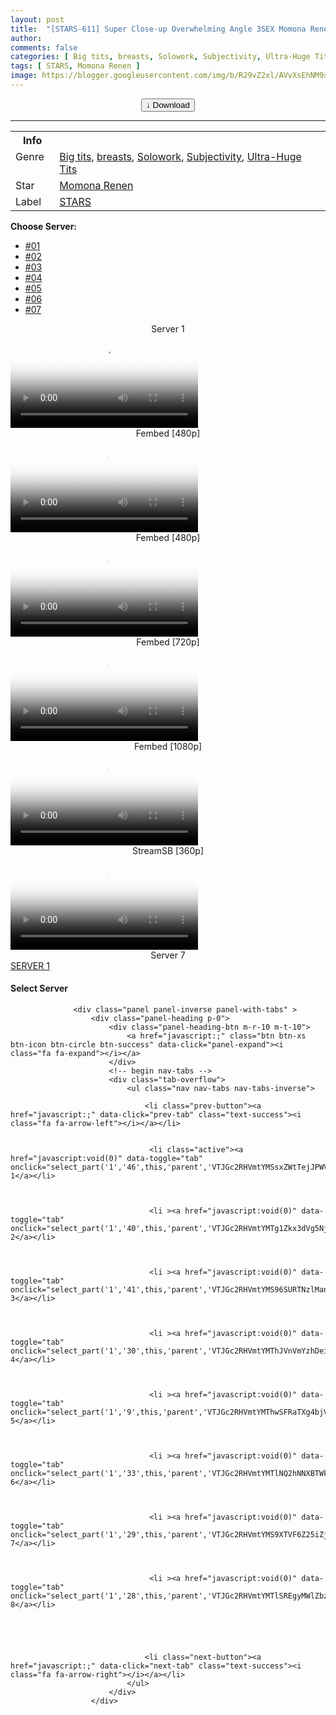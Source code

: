```yaml
---
layout: post
title:  "[STARS-611] Super Close-up Overwhelming Angle 3SEX Momona Renen SODstar 1 in a million"
author: 
comments: false
categories: [ Big tits, breasts, Solowork, Subjectivity, Ultra-Huge Tits ]
tags: [ STARS, Momona Renen ]
image: https://blogger.googleusercontent.com/img/b/R29vZ2xl/AVvXsEhNM9x9d_lBs0BhsdmbuBG5C5hOcY86kk-Spln-bzOvj0MqP6NMBCxikZWxw6NW9tZwAFJcjMT9ElbMZT_j1GTkZDBOA2b-P95GEp8Zij7YzjM4lRWJVXZa7YA5v4HsPrJLBiInSoEc97h7jJjVBwCwfg3BHtC5r-5KKyxRuaZMPvldRXDADaa3efYC/s1600/1stars611pl.jpg
---
```


<center>
<a href="/svr/stars-611">
<button class="btn btn-outline-dark py-2 px-5 d-block w-100 show-comments"><b>&darr;</b> Download</button>
</a>
</center>
<hr />
<table>
  <tr>
    <th>Info</th>
  </tr>
  <tr>
    <td>Genre &nbsp;</td>
    <td> <a href="/categories#Big-tits">Big tits</a>, <a href="/categories#breasts">breasts</a>, <a href="/categories#Solowork">Solowork</a>, <a href="/categories#Subjectivity">Subjectivity</a>, <a href="/categories#Ultra-Huge-Tits">Ultra-Huge Tits</a></td>
  </tr>
  <tr>
    <td>Star</td>
    <td> <a href="/tags#Momona-Renen">Momona Renen</a></td>
  </tr>
  <tr>
    <td>Label</td>
    <td> <a href="/tags#STARS">STARS</a></td>
  </tr>
</table>

<div id="utb">
<b>Choose Server:</b>
<ul id="udltb">
<li><a href="#tab1">#01</a></li>
<li><a href="#tab2">#02</a></li>
<li><a href="#tab3">#03</a></li>
<li><a href="#tab4">#04</a></li>
<li><a href="#tab5">#05</a></li>
<li><a href="#tab6">#06</a></li>
<li><a href="#tab7">#07</a></li>
</ul>
<div id="udlctn">
<div id="tab1">
<!--- #01 Start --->
<center>Server 1</center>
<video class='js-player' poster="https://blogger.googleusercontent.com/img/b/R29vZ2xl/AVvXsEhNM9x9d_lBs0BhsdmbuBG5C5hOcY86kk-Spln-bzOvj0MqP6NMBCxikZWxw6NW9tZwAFJcjMT9ElbMZT_j1GTkZDBOA2b-P95GEp8Zij7YzjM4lRWJVXZa7YA5v4HsPrJLBiInSoEc97h7jJjVBwCwfg3BHtC5r-5KKyxRuaZMPvldRXDADaa3efYC/s1600/1stars611pl.jpg" controls playsinline>
  <source src="https://www2130.ff-05.com/token=edXnMm8XUmeMrpkrExtZsQ/1655618521/36.82.0.0/89/f/a9/a0ff024dc1bfcdb0ad190bda63ca7a9f-480p.mp4" type="video/mp4">
</video>
<!--- #01 End --->
</div>
<div id="tab2">
<!--- #02 Start --->
<center>Fembed [480p]</center>
<video class='js-player' poster="https://blogger.googleusercontent.com/img/b/R29vZ2xl/AVvXsEhNM9x9d_lBs0BhsdmbuBG5C5hOcY86kk-Spln-bzOvj0MqP6NMBCxikZWxw6NW9tZwAFJcjMT9ElbMZT_j1GTkZDBOA2b-P95GEp8Zij7YzjM4lRWJVXZa7YA5v4HsPrJLBiInSoEc97h7jJjVBwCwfg3BHtC5r-5KKyxRuaZMPvldRXDADaa3efYC/s1600/1stars611pl.jpg" controls playsinline>
  <source src="https://fvs.io/redirector?token=YXNRdXp1ZFk1SVVkTGNwWTViZE9qYUhWQUh3TzNTZEtodS9VYk8xOGhRK2JJM1RHSCtHWm1ETFczcFRSYXNtZGR2blIvQ1kxUzVpajQyWnZBc2cyK0hOYnRWcFkyNHllYllydk9wMjF6WUh0TWMzVElFVGhJOG8zd2tYcXNIdWt5UjFPUm9YWmk5bVdKTnFTSWxNTnNUK29MQ0dMOENBUDpTKzAvaGg1UWxsZWVGM3hxaFQySUlnPT0U9Ew" type="video/mp4">
</video>
<!--- #02 End --->
</div>
<div id="tab3">
<!--- #03 Start --->
<center>Fembed [480p]</center>
<video class='js-player' poster="https://blogger.googleusercontent.com/img/b/R29vZ2xl/AVvXsEhNM9x9d_lBs0BhsdmbuBG5C5hOcY86kk-Spln-bzOvj0MqP6NMBCxikZWxw6NW9tZwAFJcjMT9ElbMZT_j1GTkZDBOA2b-P95GEp8Zij7YzjM4lRWJVXZa7YA5v4HsPrJLBiInSoEc97h7jJjVBwCwfg3BHtC5r-5KKyxRuaZMPvldRXDADaa3efYC/s1600/1stars611pl.jpg" controls playsinline>
  <source src="https://javpoll.com/v/42885bzrmpqkkndq" type="video/mp4">
</video>
<!--- #03 End --->
</div>
<div id="tab4">
<!--- #04 Start --->
<center>Fembed [720p]</center>
<video class='js-player' poster="https://blogger.googleusercontent.com/img/b/R29vZ2xl/AVvXsEhNM9x9d_lBs0BhsdmbuBG5C5hOcY86kk-Spln-bzOvj0MqP6NMBCxikZWxw6NW9tZwAFJcjMT9ElbMZT_j1GTkZDBOA2b-P95GEp8Zij7YzjM4lRWJVXZa7YA5v4HsPrJLBiInSoEc97h7jJjVBwCwfg3BHtC5r-5KKyxRuaZMPvldRXDADaa3efYC/s1600/1stars611pl.jpg" controls playsinline>
  <source src="https://fvs.io/redirector?token=Zkw0RzhlTHQ0ZUlDMnFsQlpjOG0wVVBNRi9PakJ0OGt1eXNNVHNDdWpJU3hUdy9udUxlSDdsU0lFbjViL25PQ1BpQ3k2OVRHY2lHalJzOGZobVNHWUxaV2RIbnA1dmRvSUxQUU5HN0tLN0loYlFrYkVnZThxSy9GUnhOdUkvbkJOaDMzbTZaTzBBc1RlOHZvNXQwekhwaGJCaUV2K3hRS21nPT06RnNXaWFsMWhvaXBpeEQ1ZU5DVzdnZz09azwx" type="video/mp4">
</video>
<!--- #04 End --->
</div>
<div id="tab5">
<!--- #05 Start --->
<center>Fembed [1080p]</center>
<video class='js-player' poster="https://blogger.googleusercontent.com/img/b/R29vZ2xl/AVvXsEhNM9x9d_lBs0BhsdmbuBG5C5hOcY86kk-Spln-bzOvj0MqP6NMBCxikZWxw6NW9tZwAFJcjMT9ElbMZT_j1GTkZDBOA2b-P95GEp8Zij7YzjM4lRWJVXZa7YA5v4HsPrJLBiInSoEc97h7jJjVBwCwfg3BHtC5r-5KKyxRuaZMPvldRXDADaa3efYC/s1600/1stars611pl.jpg" controls playsinline>
  <source src="https://fvs.io/redirector?token=QlM2ODU5N1JTbGo4WFB4NnhhWDRSYU9YK1lNb0I1ei80REdQbzQzUmFVSkI5SFpCeWJPTW1qTWdKMk9GTmhHVHhEWXdDeHI1L29jUWsxaVdZZVROeUNUTTkwUGV3YTMrdmU1b3hyZWYycWhtODhrWEQrOVZJS3RUR0RMdVNqNHRJUkFFWUlFbHBYOERPNDY2QWpsQzdzT0g5c2FyUk1iamhURT06TXV6dlRRUWkxWnBrWFFxY2UzR1BBQT09dfBq" type="video/mp4">
</video>
<!--- #05 End --->
</div>
<div id="tab6">
<!--- #06 Start --->
<center>StreamSB [360p]</center>
<video class='js-player' poster="https://blogger.googleusercontent.com/img/b/R29vZ2xl/AVvXsEhNM9x9d_lBs0BhsdmbuBG5C5hOcY86kk-Spln-bzOvj0MqP6NMBCxikZWxw6NW9tZwAFJcjMT9ElbMZT_j1GTkZDBOA2b-P95GEp8Zij7YzjM4lRWJVXZa7YA5v4HsPrJLBiInSoEc97h7jJjVBwCwfg3BHtC5r-5KKyxRuaZMPvldRXDADaa3efYC/s1600/1stars611pl.jpg" controls playsinline>
  <source src="https://nvnlgbitjnvgwsehusnh.akamai-cdn-content.com/tysxerk6iw6oj6cdabka3scbflr3zgica6e44rbo5qxuq6igetes7hhuynqa/STARS-611.mp4" type="video/mp4">
</video>
<!--- #06 End --->
</div>
<div id="tab7">
<!--- #07 Start --->
<center>Server 7</center>
<a href="javascript:void(0)" data-toggle="tab" onclick="select_part('1','46',this,'parent','VTJGc2RHVmtYMSsxZWtTejJPWVZnZjlyTE5IWXFoVk1JeFRTM2ZBbkJoR1ZYUU5rSnN3YjdQZlJhR1FvTG84dVdod01WbmpJSkR1WW5udEY0aWhYVWc9PQ==','VTJGc2RHVmtYMThqR20zYldQOTlLTUZ3YnppeXBvT2RZZWhxVXh6VWdGYjNBclVGclk5U09Gb1lQMVlKVW5rcg==','VTJGc2RHVmtYMThkSTJ4YkFSbG1FcGdkTnlzRTdJZVAzOTZHam1EWXF1OD0=')">SERVER 1</a>
<!--- #07 End --->
</div>
</div>
</div>

<h4 class="text-warning">Select Server</h4>

                  <div class="panel panel-inverse panel-with-tabs" >
                      <div class="panel-heading p-0">
                          <div class="panel-heading-btn m-r-10 m-t-10">
                              <a href="javascript:;" class="btn btn-xs btn-icon btn-circle btn-success" data-click="panel-expand"><i class="fa fa-expand"></i></a>
                          </div>
                          <!-- begin nav-tabs -->
                          <div class="tab-overflow">
                              <ul class="nav nav-tabs nav-tabs-inverse">

                                  <li class="prev-button"><a href="javascript:;" data-click="prev-tab" class="text-success"><i class="fa fa-arrow-left"></i></a></li>

                                
                                   <li class="active"><a href="javascript:void(0)" data-toggle="tab" onclick="select_part('1','46',this,'parent','VTJGc2RHVmtYMSsxZWtTejJPWVZnZjlyTE5IWXFoVk1JeFRTM2ZBbkJoR1ZYUU5rSnN3YjdQZlJhR1FvTG84dVdod01WbmpJSkR1WW5udEY0aWhYVWc9PQ==','VTJGc2RHVmtYMThqR20zYldQOTlLTUZ3YnppeXBvT2RZZWhxVXh6VWdGYjNBclVGclk5U09Gb1lQMVlKVW5rcg==','VTJGc2RHVmtYMThkSTJ4YkFSbG1FcGdkTnlzRTdJZVAzOTZHam1EWXF1OD0=')">SERVER 1</a></li>


                                
                                   <li ><a href="javascript:void(0)" data-toggle="tab" onclick="select_part('1','40',this,'parent','VTJGc2RHVmtYMTg1Zkx3dVg5NjNiUWkvUmlSemhrdjV4Ymc5RmVERGhkMzM5emxYVkJDWTVMK1JOSHdqREg1aA==','VTJGc2RHVmtYMStVRW1wQzZJVGliUmpBRlhVOW4ydHZYMGRaOTd3angxVVBuZkxvdGZQTVBNYW1zeHFUVFNQZW1SMUtBRloyUEJLMldtTEV2RUhqd0E9PQ==','VTJGc2RHVmtYMSt2QWdhQ200OTdZRHY4TkpjQVduWGJTeWRzbnhrMFJ1WT0=')">SERVER 2</a></li>


                                
                                   <li ><a href="javascript:void(0)" data-toggle="tab" onclick="select_part('1','41',this,'parent','VTJGc2RHVmtYMS96SURTNzlMankxb0d0b1h3djVLb284M0xFU1Z3ZDhBOENxNGpLQVNveHk5Q0JYeDhNOXB1dw==','VTJGc2RHVmtYMS9rYVh6c1I3YlJBUndyR2dhRWJyODFQK1V5WTg3dFoycnp3a0tLVS9zM0xkdWFCMTBrRVROOA==','VTJGc2RHVmtYMSszYUczSk9KSXdkaGovaFN5dkpBcnp1MXhteW5BejQybz0=')">SERVER 3</a></li>


                                
                                   <li ><a href="javascript:void(0)" data-toggle="tab" onclick="select_part('1','30',this,'parent','VTJGc2RHVmtYMThJVnVmYzhDei9pbFRlWjdjVWVOV1J3ZTV6aG10dVBOdHd3cllLb0UvdEtsL0RqRE5YOVM2bXdLRnFEN2JjempMVFBBVWp2cnNRZWc9PQ==','VTJGc2RHVmtYMS9PcGphMlRGU0NnQzVyaTZmUzZmNnZBVnBTTzJWaUZIK2JwVTh0ZTVxRG5KaUJsU2U5ZjZ1MEUxWDdPVEJwTFF2TEZWT1lCUWozQ0E9PQ==','VTJGc2RHVmtYMTlXSnFXVjE0V0R6VmdZVkRxeW9EQ0RYdE5WS0xCdXp4Zz0=')">SERVER 4</a></li>


                                
                                   <li ><a href="javascript:void(0)" data-toggle="tab" onclick="select_part('1','9',this,'parent','VTJGc2RHVmtYMThwSFRaTXg4bjVkMmNMbkFGaWJ2a1JkUTRTQVpaU2g2VWtQVUFJSVdoRDZnTW1BN2lHdXFwSE03L3k0anRzdk9KRlA2eEdpVWdKdzdaUCtxRmlzc3Q2aG5ZSjAwYWxpcGRDc0pQMEVpMzhpaDRKUWxzYm95bEpmakIxZzRkbkdDNkZpcDdQbHZKTTN6VGRTTE02cVNyZWlCUEI2aVgyTitlSzNDL2kxeU9OMkZCYk1NZEU4Q2dGTTdHdTZTWHhnSjd5eW1YM1BqVnFqd25qTmdxWGRXeGk5MmhwK1ZEMDh3UW14MUp6b0dXcmExVHBQVzBsVWRmM2k1QnBoQ2RnWmtTb2dqTDdoM2k4c1E9PQ==','VTJGc2RHVmtYMTl3QzhiKys3Z1p2UFB5aHV4ekUyc1RnR3hPWEdqcVNBMnQySlN0Q3A3ZG5Ed3R6TGtIUzA3bjhWNHhxMmVuT2RWRnRGejZMTHcxVVE1M21mUnpraFZ2NGhYNnFKMEZNdkxmZ2ZVdEFIQ21vVDQzK2V0R21OZzdQdEZKdlRyaU81d3BLaTJiQWZYcElnPT0=','VTJGc2RHVmtYMThXK2M0dk1rd0NxcjdBdFJjZnNvOEtGM2p4U3oySU04UT0=')">SERVER 5</a></li>


                                
                                   <li ><a href="javascript:void(0)" data-toggle="tab" onclick="select_part('1','33',this,'parent','VTJGc2RHVmtYMTlNQ2hNNXBTWk9GeThCN2JKbGl0ZTFDYldiSmo5RlNtMkphdEFqOE5mOTd5RXVJblhrZjhkS3RlK2NFTFFwQ3lZR3ExUVJMN0NuZUpUTG1qNmlkVzhqMlZCeEVDWmd3SmJGMWFseUJVMnlOYXF1MndWdjd3WUFPeUk5Ui9HVW1xRjR3Y3dsc1lrT3RvelE1M1FLL2pUcDE3KzBNUVFkOGdlb21nNlk5N3d6czBydWFDdkRtOXdMMS9iUnFwSDdIRVFmeDhJRG9Md2FTcGJCb2d5MkFRSGpULzJPeFJ1L0ttUUEvVU4vNGE2YW56ZEpoSGFCY1JDYlpHKzhBbVhiODZpR2xMalVXdTR2Smc9PQ==','VTJGc2RHVmtYMTg4amNPQkx3QlVRclRqT1U0eXBPb3VVb1BJWkw1dmhTUGFyT3VETElSS1pqNm5DSk9xQW5Da0V1NXZPTXpaby8xRU9mR3FiMlprNUx5QTVSV1d5blI5VXlHeGQvN0JrS05HUWM4SVdYUVpHZjRjeUQyKzJ3Q3VXNkpncWFiL2E3eTBLZ0R0UFNpUHJBPT0=','VTJGc2RHVmtYMTlWelhCam5WWk5oZ25kYlQzaURQcGoyL2VxWlM2aU9Ucz0=')">SERVER 6</a></li>


                                
                                   <li ><a href="javascript:void(0)" data-toggle="tab" onclick="select_part('1','29',this,'parent','VTJGc2RHVmtYMS9XTVF6Z25iZjIvNUQ2blI4ejVhVGxjV21nb29hZE9SYjRveHFaOWxPRDFzUGQrV0JSQjc5Sm1MOER1dEpLZmRaUmJ2bG14VWlXa3c9PQ==','VTJGc2RHVmtYMTl4VnJUTFdEb0wxakNBTnRNVWNVUWcxTzJVZFhPYkZNMlFvU1RpdXVzekpUOTBiTkVxQU5zektIMDI3aUVGRXAreXdYdnhySkljN3c9PQ==','VTJGc2RHVmtYMThkT0JDZlpqMHdCS2hVU3NFemg1aGFlZ3ozUi9STDJSMD0=')">SERVER 7</a></li>


                                
                                   <li ><a href="javascript:void(0)" data-toggle="tab" onclick="select_part('1','28',this,'parent','VTJGc2RHVmtYMTlSREgyMWlZbzF4U0NmT2RNdTRCcndnbVRGNDIrQ0FIUDVQcVBpMXBtTUplMCtRVkhXYWNYNHJqUnVXVjhycVh0ZzVkRXZtZDlsRWc9PQ==','VTJGc2RHVmtYMTlHSlZvd2FLMVhZcldxMFY5Y1FZYnFyc1AveGg0NkNsMzdwREFJYkhSazdpV3N0YnFQSlM1M0dtWmsxclBjZHF3RE1zNmxhYXFIeVE9PQ==','VTJGc2RHVmtYMS90dkpJakREbU9KZnRXWXFOSm81bjl5R1NkK25NdmJLdz0=')">SERVER 8</a></li>


                                


                                  <li class="next-button"><a href="javascript:;" data-click="next-tab" class="text-success"><i class="fa fa-arrow-right"></i></a></li>
                              </ul>
                          </div>
                      </div>
